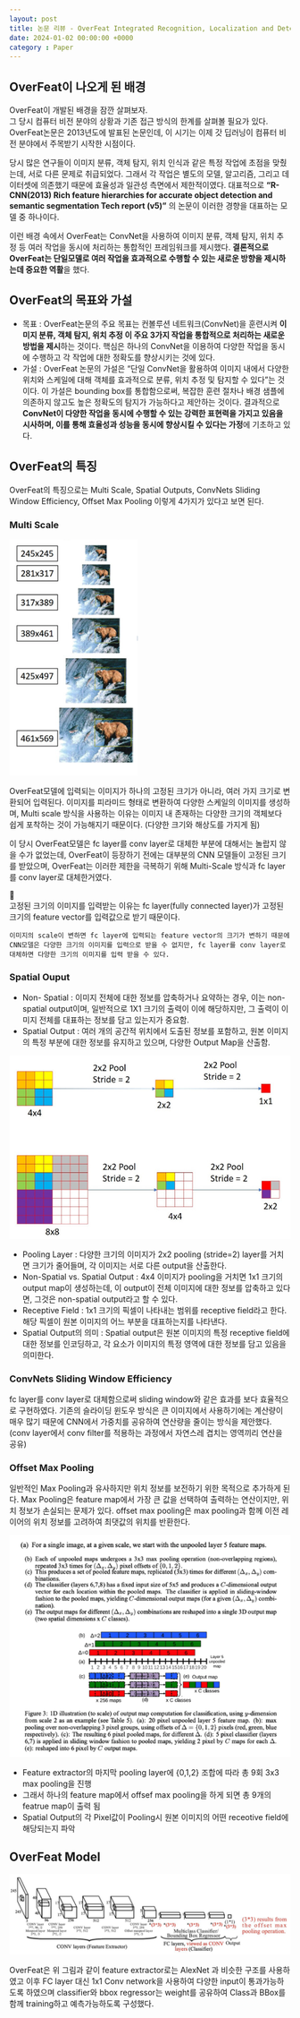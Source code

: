 ```yaml
---
layout: post
title: 논문 리뷰 - OverFeat Integrated Recognition, Localization and Detection using Convolutional Networks
date: 2024-01-02 00:00:00 +0000
category : Paper
---
```


## OverFeat이 나오게 된 배경

OverFeat이 개발된 배경을 잠깐 살펴보자.  
그 당시 컴퓨터 비전 분야의 상황과 기존 접근 방식의 한계를 살펴볼 필요가 있다. OverFeat논문은 2013년도에 발표된 논문인데, 이 시기는 이제 갓 딥러닝이 컴퓨터 비전 분야에서 주목받기 시작한 시점이다.

당시 많은 연구들이 이미지 분류, 객체 탐지, 위치 인식과 같은 특정 작업에 초점을 맞췄는데, 서로 다른 문제로 취급되었다. 그래서 각 작업은 별도의 모델, 알고리즘, 그리고 데이터셋에 의존했기 때문에 효율성과 일관성 측면에서 제한적이였다. 대표적으로 **“R-CNN(2013) Rich feature hierarchies for accurate object detection and semantic segmentation Tech report (v5)”** 의 논문이 이러한 경향을 대표하는 모델 중 하나이다.

이런 배경 속에서 OverFeat는 ConvNet을 사용하여 이미지 분류, 객체 탐지, 위치 추정 등 여러 작업을 동시에 처리하는 통합적인 프레임워크를 제시했다.  **결론적으로 OverFeat는 단일모델로 여러 작업을 효과적으로 수행할 수 있는 새로운 방향을 제시하는데 중요한 역활**을 했다.

## OverFeat의 목표와 가설  
* 목표 : OverFeat논문의 주요 목표는 컨볼루션 네트워크(ConvNet)을 훈련시켜 **이미지 분류, 객체 탐지, 위치 추정 이 주요 3가지 작업을 통합적으로 처리하는 새로운 방법을 제시**하는 것이다. 핵심은 하나의 ConvNet을 이용하여 다양한 작업을 동시에 수행하고 각 작업에 대한 정확도를 향상시키는 것에 있다.  
* 가설 : OverFeat 논문의 가설은 “단일 ConvNet을 활용하여 이미지 내에서 다양한 위치와 스케일에 대해 객체를 효과적으로 분류, 위치 추정 및 탐지할 수 있다”는 것이다. 이 가설은 bounding box를 통합함으로써, 복잡한 훈련 절차나 배경 샘플에 의존하지 않고도 높은 정확도의 탐지가 가능하다고 제안하는 것이다. 결과적으로 **ConvNet이 다양한 작업을 동시에 수행할 수 있는 강력한 표현력을 가지고 있음을 시사하며, 이를 통해 효율성과 성능을 동시에 향상시킬 수 있다는 가정**에 기초하고 있다.  

## OverFeat의 특징  
OverFeat의 특징으로는 Multi Scale, Spatial Outputs, ConvNets Sliding Window Efficiency, Offset Max Pooling 이렇게 4가지가 있다고 보면 된다. 

### Multi Scale

![OverFeat-MultiScale](/public/img/OverFeat-MultiScale.png)  

OverFeat모델에 입력되는 이미지가 하나의 고정된 크기가 아니라, 여러 가지 크기로 변환되어 입력된다. 이미지를 피라미드 형태로 변환하여 다양한 스케일의 이미지를 생성하며, Multi scale 방식을 사용하는 이유는 이미지 내 존재하는 다양한 크기의 객체보다 쉽게 포착하는 것이 가능해지기 때문이다. (다양한 크기와 해상도를 가지게 됨)  

이 당시 OverFeat모델은 fc layer를 conv layer로 대체한 부분에 대해서는 놀랍지 않을 수가 없었는데, OverFeat이 등장하기 전에는 대부분의 CNN 모델들이 고정된 크기를 받았으며, OverFeat는 이러한 제한을 극복하기 위해 Multi-Scale 방식과 fc layer를 conv layer로 대체한거였다.  

<aside>
  <span class="icon">🥕</span> 
  <div class="content">
    고정된 크기의 이미지를 입력받는 이유는 fc layer(fully connected layer)가 고정된 크기의 feature vector를 입력값으로 받기 때문이다.   

    이미지의 scale이 변하면 fc layer에 입력되는 feature vector의 크기가 변하기 때문에 CNN모델은 다양한 크기의 이미지를 입력으로 받을 수 없지만, fc layer를 conv layer로 대체하면 다양한 크기의 이미지를 입력 받을 수 있다.
  </div>
</aside>

### Spatial Ouput

- Non- Spatial : 이미지 전체에 대한 정보를 압축하거나 요약하는 경우, 이는 non-spatial output이며, 일반적으로 1X1 크기의 출력이 이에 해당하지만, 그 출력이 이미지 전체를 대표하는 정보를 담고 있는지가 중요함.
- Spatial Output : 여러 개의 공간적 위치에서 도출된 정보를 포함하고, 원본 이미지의 특정 부분에 대한 정보를 유지하고 있으며, 다양한 Output Map을 산출함. 

![OverFeat-SpatialOutput](/public/img/OverFeat-SpatialOutput.png)  

- Pooling Layer : 다양한 크기의 이미지가 2x2 pooling (stride=2) layer를 거치면 크기가 줄어들며, 각 이미지는 서로 다른 output을 산출한다. 
- Non-Spatial vs. Spatial Output :  4x4 이미지가 pooling을 거치면 1x1 크기의 output map이 생성하는데, 이 output이 전체 이미지에 대한 정보를 압축하고 있다면, 그것은 non-spatial output라고 할 수 있다.
- Receptive Field : 1x1 크기의 픽셀이 나타내는 범위를 receptive field라고 한다. 해당 픽셀이 원본 이미지의 어느 부분을 대표하는지를 나타낸다.
- Spatial Output의 의미 : Spatial output은 원본 이미지의 특정 receptive field에 대한 정보를 인코딩하고, 각 요소가 이미지의 특정 영역에 대한 정보를 담고 있음을 의미한다.


### ConvNets Sliding Window Efficiency

fc layer를 conv layer로 대체함으로써 sliding window와 같은 효과를 보다 효율적으로 구현하였다. 기존의 슬라이딩 윈도우 방식은 큰 이미지에서 사용하기에는 계산량이 매우 많기 때문에 CNN에서 가중치를 공유하여 연산량을 줄이는 방식을 제안했다.(conv layer에서 conv filter를 적용하는 과정에서 자연스레 겹치는 영역끼리 연산을 공유)


### Offset Max Pooling
    
일반적인 Max Pooling과 유사하지만 위치 정보를 보전하기 위한 목적으로 추가하게 된다. Max Pooling은 feature map에서 가장 큰 값을 선택하여 출력하는 연산이지만, 위치 정보가 손실되는 문제가 있다. offset max pooling은 max pooling과 함께 이전 레이어의 위치 정보를 고려하여 최댓값의 위치를 반환한다.

![OverFeat-OffsetMaxPooling](/public/img/OverFeat-OffsetMaxPooling.png)

* Feature extractor의 마지막 pooling layer에 {0,1,2} 조합에 따라 총 9회 3x3 max pooling을 진행
* 그래서 하나의 feature map에서 offsef max pooling을 하게 되면 총 9개의 featrue map이 출력 됨
* Spatial Output의 각 Pixel값이 Pooling시 원본 이미지의 어떤 receotive field에 해당되는지 파악

## OverFeat Model

![OverFeatModel](/public/img/OverFeatModel.png)

OverFeat은 위 그림과 같이 feature extractor로는 AlexNet 과 비슷한 구조를 사용하였고 이후 FC layer 대신 1x1 Conv network을 사용하여 다양한 input이 통과가능하도록 하였으며 classifier와 bbox regressor는 weight를 공유하여 Class과 BBox를 함께 training하고 예측가능하도록 구성했다.